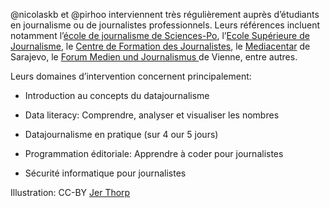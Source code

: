 @nicolaskb et @pirhoo interviennent très régulièrement auprès d’étudiants en journalisme ou de journalistes professionnels. Leurs références incluent notamment l’[école de journalisme de Sciences-Po](http://www.journalisme.sciences-po.fr/), l’[Ecole Supérieure de Journalisme](http://esj-lille.fr/), le [Centre de Formation des Journalistes](http://www.cfpj.com/ecole-de-journalisme/), le [Mediacentar](http://www.media.ba/) de Sarajevo, le [Forum Medien und Journalismus ](http://www.fjum-wien.at/wp/)de Vienne, entre autres.

Leurs domaines d’intervention concernent principalement:



	
  * Introduction au concepts du datajournalisme

	
  * Data literacy: Comprendre, analyser et visualiser les nombres

	
  * Datajournalisme en pratique (sur 4 our 5 jours)

	
  * Programmation éditoriale: Apprendre à coder pour journalistes

	
  * Sécurité informatique pour journalistes


Illustration: CC-BY [Jer Thorp](http://www.flickr.com/photos/blprnt/5364232594/in/photostream/)
